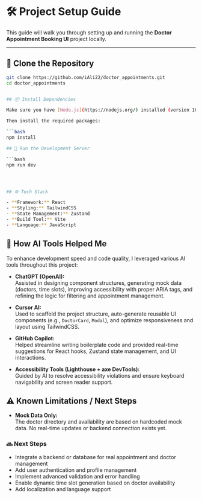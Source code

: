 # 🛠️ Project Setup Guide

This guide will walk you through setting up and running the **Doctor Appointment Booking UI** project locally.

---

## 📁 Clone the Repository

````bash
git clone https://github.com/iAli22/doctor_appointments.git
cd doctor_appointments


## 📦 Install Dependencies

Make sure you have [Node.js](https://nodejs.org/) installed (version 16+ recommended).

Then install the required packages:

```bash
npm install

## 🚀 Run the Development Server

```bash
npm run dev




## ⚙️ Tech Stack

- **Framework:** React
- **Styling:** TailwindCSS
- **State Management:** Zustand
- **Build Tool:** Vite
- **Language:** JavaScript

````

## 🤖 How AI Tools Helped Me

To enhance development speed and code quality, I leveraged various AI tools throughout this project:

- **ChatGPT (OpenAI):**  
  Assisted in designing component structures, generating mock data (doctors, time slots), improving accessibility with proper ARIA tags, and refining the logic for filtering and appointment management.

- **Cursor AI:**  
  Used to scaffold the project structure, auto-generate reusable UI components (e.g., `DoctorCard`, `Modal`), and optimize responsiveness and layout using TailwindCSS.

- **GitHub Copilot:**  
  Helped streamline writing boilerplate code and provided real-time suggestions for React hooks, Zustand state management, and UI interactions.

- **Accessibility Tools (Lighthouse + axe DevTools):**  
  Guided by AI to resolve accessibility violations and ensure keyboard navigability and screen reader support.

## ⚠️ Known Limitations / Next Steps

- **Mock Data Only:**  
  The doctor directory and availability are based on hardcoded mock data. No real-time updates or backend connection exists yet.

### 🔜 Next Steps

- Integrate a backend or database for real appointment and doctor management
- Add user authentication and profile management
- Implement advanced validation and error handling
- Enable dynamic time slot generation based on doctor availability
- Add localization and language support
